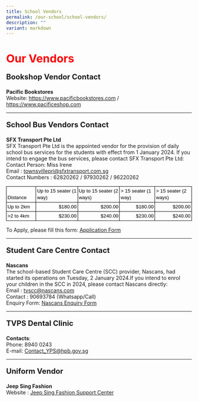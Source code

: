 ```yaml
---
title: School Vendors
permalink: /our-school/school-vendors/
description: ""
variant: markdown
---
```

<h1 style="color:red;font-size:30px">Our Vendors</h1>

<p style="font-size:20px"><strong>Bookshop Vendor Contact</strong></p>
<strong>Pacific Bookstores</strong>
<br>
Website: <a href="https://www.pacificbookstores.com">https://www.pacificbookstores.com</a> / <a href="https://www.pacificeshop.com">https://www.pacificeshop.com</a> 

<hr>

<p style="font-size:20px"><strong>School Bus Vendors Contact</strong></p>

<strong>SFX Transport Pte Ltd</strong>
<br>
SFX Transport Pte Ltd is the appointed vendor for the provision of daily school bus services for the students with effect from 1 January 2024. If you intend to engage the bus services, please contact SFX Transport Pte Ltd:
<br>
Contact Person: Miss Irene
<br>
Email : [townsvillepri@sfxtransport.com.sg](mailto:townsvillepri@sfxtransport.com.sg)
<br>
Contact Numbers : 62820262 / 97930262 / 96220262

<table style="border:none;border-collapse:collapse;"><colgroup><col width="96"><col width="155"><col width="156"><col width="125"><col width="132"></colgroup><tbody><tr style="height:21.75pt"><td style="border-left:solid #000000 0.75pt;border-right:solid #000000 0.75pt;border-bottom:solid #000000 0.75pt;border-top:solid #000000 0.75pt;vertical-align:bottom;padding:2pt 2pt 2pt 2pt;overflow:hidden;overflow-wrap:break-word;"><p style="line-height:1.38;margin-top:0pt;margin-bottom:0pt;" dir="ltr"><span style="font-size:10pt;font-family:Arial,sans-serif;color:#000000;background-color:transparent;font-weight:400;font-style:normal;font-variant:normal;text-decoration:none;vertical-align:baseline;white-space:pre;white-space:pre-wrap;">Distance</span></p></td><td style="border-left:solid #000000 0.75pt;border-right:solid #000000 0.75pt;border-bottom:solid #000000 0.75pt;border-top:solid #000000 0.75pt;vertical-align:bottom;padding:2pt 2pt 2pt 2pt;overflow:hidden;overflow-wrap:break-word;"><p style="line-height:1.38;margin-top:0pt;margin-bottom:0pt;" dir="ltr"><span style="font-size:10pt;font-family:Arial,sans-serif;color:#000000;background-color:transparent;font-weight:400;font-style:normal;font-variant:normal;text-decoration:none;vertical-align:baseline;white-space:pre;white-space:pre-wrap;">Up to 15 seater (1 way)</span></p></td><td style="border-left:solid #000000 0.75pt;border-right:solid #000000 0.75pt;border-bottom:solid #000000 0.75pt;border-top:solid #000000 0.75pt;vertical-align:bottom;padding:2pt 2pt 2pt 2pt;overflow:hidden;overflow-wrap:break-word;"><p style="line-height:1.38;margin-top:0pt;margin-bottom:0pt;" dir="ltr"><span style="font-size:10pt;font-family:Arial,sans-serif;color:#000000;background-color:transparent;font-weight:400;font-style:normal;font-variant:normal;text-decoration:none;vertical-align:baseline;white-space:pre;white-space:pre-wrap;">Up to 15 seater (2 ways)</span></p></td><td style="border-left:solid #000000 0.75pt;border-right:solid #000000 0.75pt;border-bottom:solid #000000 0.75pt;border-top:solid #000000 0.75pt;vertical-align:bottom;padding:2pt 2pt 2pt 2pt;overflow:hidden;overflow-wrap:break-word;"><p style="line-height:1.38;margin-top:0pt;margin-bottom:0pt;" dir="ltr"><span style="font-size:10pt;font-family:Arial,sans-serif;color:#000000;background-color:transparent;font-weight:400;font-style:normal;font-variant:normal;text-decoration:none;vertical-align:baseline;white-space:pre;white-space:pre-wrap;">&gt; 15 seater (1 way)</span></p></td><td style="border-left:solid #000000 0.75pt;border-right:solid #000000 0.75pt;border-bottom:solid #000000 0.75pt;border-top:solid #000000 0.75pt;vertical-align:bottom;padding:2pt 2pt 2pt 2pt;overflow:hidden;overflow-wrap:break-word;"><p style="line-height:1.38;margin-top:0pt;margin-bottom:0pt;" dir="ltr"><span style="font-size:10pt;font-family:Arial,sans-serif;color:#000000;background-color:transparent;font-weight:400;font-style:normal;font-variant:normal;text-decoration:none;vertical-align:baseline;white-space:pre;white-space:pre-wrap;">&gt; 15 seater (2 ways)</span></p></td></tr><tr style="height:15.75pt"><td style="border-left:solid #000000 0.75pt;border-right:solid #000000 0.75pt;border-bottom:solid #000000 0.75pt;border-top:solid #000000 0.75pt;vertical-align:bottom;padding:2pt 2pt 2pt 2pt;overflow:hidden;overflow-wrap:break-word;"><p style="line-height:1.38;margin-top:0pt;margin-bottom:0pt;" dir="ltr"><span style="font-size:10pt;font-family:Arial,sans-serif;color:#000000;background-color:transparent;font-weight:400;font-style:normal;font-variant:normal;text-decoration:none;vertical-align:baseline;white-space:pre;white-space:pre-wrap;">Up to 2km</span></p></td><td style="border-left:solid #000000 0.75pt;border-right:solid #000000 0.75pt;border-bottom:solid #000000 0.75pt;border-top:solid #000000 0.75pt;vertical-align:bottom;padding:2pt 2pt 2pt 2pt;overflow:hidden;overflow-wrap:break-word;"><p style="line-height:1.38;text-align: right;margin-top:0pt;margin-bottom:0pt;" dir="ltr"><span style="font-size:10pt;font-family:Arial,sans-serif;color:#000000;background-color:transparent;font-weight:400;font-style:normal;font-variant:normal;text-decoration:none;vertical-align:baseline;white-space:pre;white-space:pre-wrap;">$180.00</span></p></td><td style="border-left:solid #000000 0.75pt;border-right:solid #000000 0.75pt;border-bottom:solid #000000 0.75pt;border-top:solid #000000 0.75pt;vertical-align:bottom;padding:2pt 2pt 2pt 2pt;overflow:hidden;overflow-wrap:break-word;"><p style="line-height:1.38;text-align: right;margin-top:0pt;margin-bottom:0pt;" dir="ltr"><span style="font-size:10pt;font-family:Arial,sans-serif;color:#000000;background-color:transparent;font-weight:400;font-style:normal;font-variant:normal;text-decoration:none;vertical-align:baseline;white-space:pre;white-space:pre-wrap;">$200.00</span></p></td><td style="border-left:solid #000000 0.75pt;border-right:solid #000000 0.75pt;border-bottom:solid #000000 0.75pt;border-top:solid #000000 0.75pt;vertical-align:bottom;padding:2pt 2pt 2pt 2pt;overflow:hidden;overflow-wrap:break-word;"><p style="line-height:1.38;text-align: right;margin-top:0pt;margin-bottom:0pt;" dir="ltr"><span style="font-size:10pt;font-family:Arial,sans-serif;color:#000000;background-color:transparent;font-weight:400;font-style:normal;font-variant:normal;text-decoration:none;vertical-align:baseline;white-space:pre;white-space:pre-wrap;">$180.00</span></p></td><td style="border-left:solid #000000 0.75pt;border-right:solid #000000 0.75pt;border-bottom:solid #000000 0.75pt;border-top:solid #000000 0.75pt;vertical-align:bottom;padding:2pt 2pt 2pt 2pt;overflow:hidden;overflow-wrap:break-word;"><p style="line-height:1.38;text-align: right;margin-top:0pt;margin-bottom:0pt;" dir="ltr"><span style="font-size:10pt;font-family:Arial,sans-serif;color:#000000;background-color:transparent;font-weight:400;font-style:normal;font-variant:normal;text-decoration:none;vertical-align:baseline;white-space:pre;white-space:pre-wrap;">$200.00</span></p></td></tr><tr style="height:15.75pt"><td style="border-left:solid #000000 0.75pt;border-right:solid #000000 0.75pt;border-bottom:solid #000000 0.75pt;border-top:solid #000000 0.75pt;vertical-align:bottom;padding:2pt 2pt 2pt 2pt;overflow:hidden;overflow-wrap:break-word;"><p style="line-height:1.38;margin-top:0pt;margin-bottom:0pt;" dir="ltr"><span style="font-size:10pt;font-family:Arial,sans-serif;color:#000000;background-color:transparent;font-weight:400;font-style:normal;font-variant:normal;text-decoration:none;vertical-align:baseline;white-space:pre;white-space:pre-wrap;">&gt;2 to 4km</span></p></td><td style="border-left:solid #000000 0.75pt;border-right:solid #000000 0.75pt;border-bottom:solid #000000 0.75pt;border-top:solid #000000 0.75pt;vertical-align:bottom;padding:2pt 2pt 2pt 2pt;overflow:hidden;overflow-wrap:break-word;"><p style="line-height:1.38;text-align: right;margin-top:0pt;margin-bottom:0pt;" dir="ltr"><span style="font-size:10pt;font-family:Arial,sans-serif;color:#000000;background-color:transparent;font-weight:400;font-style:normal;font-variant:normal;text-decoration:none;vertical-align:baseline;white-space:pre;white-space:pre-wrap;">$230.00</span></p></td><td style="border-left:solid #000000 0.75pt;border-right:solid #000000 0.75pt;border-bottom:solid #000000 0.75pt;border-top:solid #000000 0.75pt;vertical-align:bottom;padding:2pt 2pt 2pt 2pt;overflow:hidden;overflow-wrap:break-word;"><p style="line-height:1.38;text-align: right;margin-top:0pt;margin-bottom:0pt;" dir="ltr"><span style="font-size:10pt;font-family:Arial,sans-serif;color:#000000;background-color:transparent;font-weight:400;font-style:normal;font-variant:normal;text-decoration:none;vertical-align:baseline;white-space:pre;white-space:pre-wrap;">$240.00</span></p></td><td style="border-left:solid #000000 0.75pt;border-right:solid #000000 0.75pt;border-bottom:solid #000000 0.75pt;border-top:solid #000000 0.75pt;vertical-align:bottom;padding:2pt 2pt 2pt 2pt;overflow:hidden;overflow-wrap:break-word;"><p style="line-height:1.38;text-align: right;margin-top:0pt;margin-bottom:0pt;" dir="ltr"><span style="font-size:10pt;font-family:Arial,sans-serif;color:#000000;background-color:transparent;font-weight:400;font-style:normal;font-variant:normal;text-decoration:none;vertical-align:baseline;white-space:pre;white-space:pre-wrap;">$230.00</span></p></td><td style="border-left:solid #000000 0.75pt;border-right:solid #000000 0.75pt;border-bottom:solid #000000 0.75pt;border-top:solid #000000 0.75pt;vertical-align:bottom;padding:2pt 2pt 2pt 2pt;overflow:hidden;overflow-wrap:break-word;"><p style="line-height:1.38;text-align: right;margin-top:0pt;margin-bottom:0pt;" dir="ltr"><span style="font-size:10pt;font-family:Arial,sans-serif;color:#000000;background-color:transparent;font-weight:400;font-style:normal;font-variant:normal;text-decoration:none;vertical-align:baseline;white-space:pre;white-space:pre-wrap;">$240.00</span></p></td></tr></tbody></table>

To Apply, please fill this form: [Application Form](https://drive.google.com/file/d/1EIqW33hVgqwU3Kl-lDAS3tBpkYnpJW4k/view?usp=sharing) 



<hr>

<p style="font-size:20px"><strong>Student Care Centre Contact</strong></p>

<strong>Nascans</strong>
<br>
The school-based Student Care Centre (SCC) provider, Nascans, had started its operations on Tuesday, 2 January 2024.If you intend to enrol your children in the SCC in 2024, please contact Nascans directly:
<br>
Email : [tvscc@nascans.com](mailto:tvscc@nascans.com)<br>
Contact : 90693784 (Whatsapp/Call)<br>
Enquiry Form: [Nascans Enquiry Form](https://v2.taidii.com/enquiry/publicec/nascans/?center=36oYBncS9pVYK9idoOp2ugzQkroi8rAAkmGKBzpqIo0=)

<hr>
  
<p style="font-size:20px"><strong>TVPS Dental Clinic</strong></p>

<strong>Contacts</strong>:<br>
Phone:  8940 0243<br>
E-mail: Contact_YPS@hpb.gov.sg

<hr>

  
<p style="font-size:20px"><strong>Uniform Vendor</strong></p>

**Jeep Sing Fashion**
<br>
Website : [Jeep Sing Fashion Support Center](https://jeepsinguniform.com/pages/contact-us?utm_source=flyer&amp;utm_medium=school)